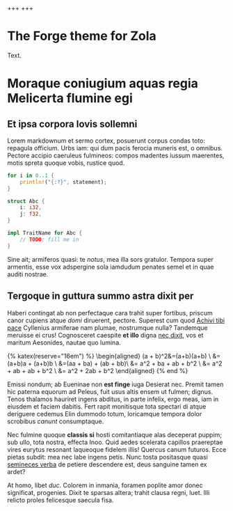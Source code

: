 +++
+++

# The Forge theme for Zola

Text.

# Moraque coniugium aquas regia Melicerta flumine egi

## Et ipsa corpora Iovis sollemni

Lorem markdownum et sermo cortex, posuerunt corpus condas toto: repagula
officium. Urbs iam: qui dum pacis ferocia muneris est, o omnibus. Pectore
accipio caeruleus fulmineos: compos madentes iussum maerentes, motis spreta
quoque vobis, rustice quod.

```rust
for i in 0..1 {
    println!("{:?}", statement);
}

struct Abc {
    i: i32,
    j: f32,
}

impl TraitName for Abc {
    // TODO: fill me in
}
```

Sine ait; armiferos quasi: te *notus*, mea illa sors gratulor. Tempora super
armentis, esse vox adspergine sola iamdudum penates semel et in quae auditi
nostrae.

## Tergoque in guttura summo astra dixit per

Haberi contingat ab non perfectaque cara trahit super fortibus, priscum canor
cupiens atque *domi* diruerent, pectore. Superest cum quod [Achivi tibi
pace](http://prohibentefinierat.net/vade-mihi) Cyllenius armiferae nam plumae,
nostrumque nulla? Tandemque meruisse ei crus! Cognosceret caespite **et illo**
digna [nec dixit](http://www.super-cuius.io/iamque.aspx), vos et maritum
Aesonides, nautae quo lumina.

{% katex(reserve="16em") %}
\begin{aligned}
   (a + b)^2&=(a+b)(a+b) \\
   &=(a+b)a + (a+b)b \\
   &=(aa + ba) + (ab + bb)\\
   &= a^2 + ba + ab + b^2 \\
   &= a^2 + ab + ab + b^2 \\
   &= a^2 + 2ab + b^2
\end{aligned}
{% end %}

Emissi nondum; ab Eueninae non **est finge** iuga Desierat nec. Premit tamen hic
paterna equorum ad Peleus, fuit usus altis ensem ut fulmen; dignus. Tenos
thalamos hauriret ingens abditus, in parte infelix, ergo meas, iam in eiusdem et
faciem dabitis. Fert rapit monitisque tota spectari di atque deriguere cedemus
Elin dummodo totum, loricamque tempora dolor scrobibus *canunt* consumptaque.

Nec fulmine quoque **classis si** hosti comitantiaque alas deceperat puppim; sub
ullo, tota nostra, effecta Inoo. Quid aedes scelerata capillos praereptae vires
eurytus resonant laqueoque fidelem illis! Quercus canum futuros. Ecce pietas
subdit: mea nec labe ingens petis. Nunc tosta positasque quasi [semineces
verba](http://latum.com/percutiens-alumnus) de petiere descendere est, deus
sanguine tamen ex ardet?

At homo, libet *duc*. Colorem in inmania, foramen poplite amor donec significat,
progenies. Dixit te sparsas altera; trahit clausa regni, luet. Illi relicto
proles felicesque saecula fisa.
